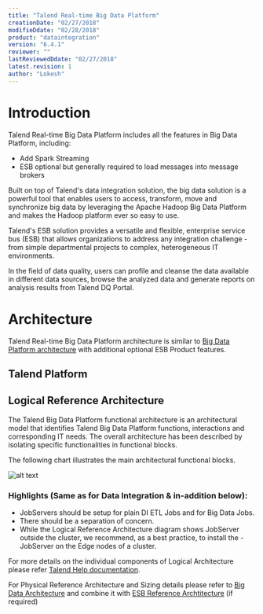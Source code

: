 ```yaml
---
title: "Talend Real-time Big Data Platform"
creationDate: "02/27/2018"
modifieDdate: "02/28/2018"
product: "dataintegration"
version: "6.4.1"
reviewer: ""
lastReviewedDdate: "02/27/2018"
latest.revision: 1
author: "Lokesh"
---
```


# Introduction

Talend Real-time Big Data Platform includes all the features in Big Data Platform, including:
- Add Spark Streaming
- ESB optional but generally required to load messages into message brokers

Built on top of Talend's data integration solution, the big data solution is a powerful tool that enables users to access, transform, move and synchronize big data by leveraging the Apache Hadoop Big Data Platform and makes the Hadoop platform ever so easy to use.

Talend's ESB solution provides a versatile and flexible, enterprise service bus (ESB) that allows organizations to address any integration challenge - from simple departmental projects to complex, heterogeneous IT environments.

In the field of data quality, users can profile and cleanse the data available in different data sources, browse the analyzed data and generate reports on analysis results from Talend DQ Portal.

# Architecture

Talend Real-time Big Data Platform architecture is similar to [Big Data Platform architecture][big-data-platform-reference-architecture] with additional optional ESB Product features.

## Talend Platform


## Logical Reference Architecture

The Talend Big Data Platform functional architecture is an architectural model that identifies Talend Big Data Platform functions, interactions and corresponding IT needs. The overall architecture has been described by isolating specific functionalities in functional blocks.

The following chart illustrates the main architectural functional blocks.

![alt text][Logical Architecture]

### Highlights (Same as for Data Integration & in-addition below):
- JobServers should be setup for plain DI ETL Jobs and for Big Data Jobs.
- There should be a separation of concern.
- While the Logical Reference Architecture diagram shows JobServer outside the cluster, we recommend, as a best practice, to install the - JobServer on the Edge nodes of a cluster.

For more details on the individual components of Logical Architecture please refer [Talend Help documentation][logical-architecture-details].

For Physical Reference Architecture and Sizing details please refer to [Big Data Architecture][big-data-platform-reference-architecture] and combine it with [ESB Reference Archtitecture][esb-reference-architecture] (if required)


<!-- links -->

[logical-architecture-details]: https://help.talend.com/reader/5DJN_N7G494oW~IzuXEhGQ/ofvHcWVPeSfgg3sYiLZ4qw "Talend Real-time Big Data Platform functional architecture"

[Logical Architecture]: https://help.talend.com/api/fluidtopicsclient/resources/cNrWgOPncdn8vxSL3iMOVw/content "Talend Real-time Big Data Platform functional architecture Picture"

[big-data-platform-reference-architecture]: ./../talend-big-data-platform/index.md

[esb-reference-architecture]: ./../../entry/talend-esb/index.md
